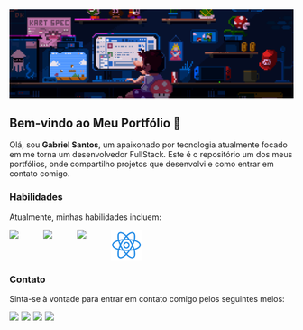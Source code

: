<img src="./assets/mario--banner.gif"/>

## Bem-vindo ao Meu Portfólio 👋

Olá, sou <strong>Gabriel Santos</strong>, um apaixonado por tecnologia atualmente focado em me torna um desenvolvedor FullStack. Este é o repositório um dos meus portfólios, onde compartilho projetos que desenvolvi e como entrar em contato comigo.

### Habilidades

Atualmente, minhas habilidades incluem:

<div style="display:flex; flex-wrap:wrap; gap: 5px">
  <img width="55" src="https://img.icons8.com/color/48/000000/html-5.png"/>
  <img width="55" src="https://img.icons8.com/color/48/000000/css3.png"/>
  <img width="55" src="https://img.icons8.com/color/48/000000/javascript.png"/>
  <img width="55" src="./assets/react.svg"/>
</div>
<!-- ### Projetos -->

### Contato

Sinta-se à vontade para entrar em contato comigo pelos seguintes meios:

<div style="display:flex; flex-wrap:wrap; gap: 5px">
  <a href="mailto:dev123gabriel@gmail.com" target="_blank">
    <img src="https://img.icons8.com/fluent/48/000000/gmail.png"/> 
  </a>

  <a href="https://www.linkedin.com/in/devgabrielsilva" target="_blank">
    <img src="https://img.icons8.com/fluent/48/000000/linkedin.png"/>
  </a>

  <a href="https://wa.me/5575991096704?text=Ola%20Gabriel,%20tudo%20bem?" target="_blank">
    <img src="https://img.icons8.com/fluent/48/000000/whatsapp.png"/>
  </a>

  <a href="https://www.instagram.com/tech_gabriel/" target="_blank">
    <img src="https://img.icons8.com/fluent/48/000000/instagram-new.png"/>
  </a>
</div>
